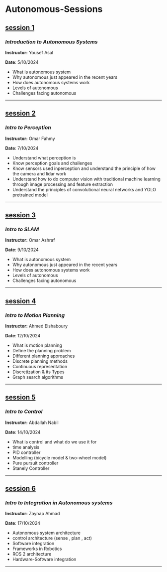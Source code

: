 # Autonomous-Sessions

## [session  1 ](1.Intro/Introduction_to_autonomous_system.md)

### *Introduction to Autonomous Systems*

**Instructor:** Yousef Asal

**Date**: 5/10/2024

* What is autonomous system
* Why autonomous just appeared in the recent years
* How does autonomous systems work
* Levels of autonomous
* Challenges facing autonomous
---

## [session  2 ](2.Perception/perception.md)

### *Intro to Perception*

**Instructor:** Omar Fahmy

**Date**: 7/10/2024

* Understand what perception is
* Know perception goals and challenges
* Know sensors used inperception and understand the principle of how the camera and lidar work
* Understand how to do computer vision with traditional machine learning through image processing and feature extraction
* Understand the principles of convolutional neural networks and YOLO pretrained model
---

## [session  3](3.SLAM/SLAM.md)

### *Intro to SLAM*

**Instructor:** Omar Ashraf

**Date**: 9/10/2024

* What is autonomous system
* Why autonomous just appeared in the recent years
* How does autonomous systems work
* Levels of autonomous
* Challenges facing autonomous
---

## [session  4](4.motion_planning/motion_planning.md)

### *Intro to Motion Planning*

**Instructor:** Ahmed Elshaboury

**Date**: 12/10/2024

* What is motion planning
* Define the planning problem
* Different planning approaches
* Discrete planning methods
* Continuous representation
* Discretization & its Types
* Graph search algorithms
---

## [session  5](5.control/Control.md)

### *Intro to Control*

**Instructor:** Abdallah Nabil

**Date**: 14/10/2024

* What is control and what do we use it for
* time analysis
* PID controller
* Modelling (bicycle model & two-wheel model)
* Pure pursuit controller
* Stanely Controller
---

## [session  6](6.Integration/integration.md)

### *Intro to Integration in Autonomous systems*

**Instructor:** Zaynap Ahmad

**Date**: 17/10/2024

* Autonomous system architecture
* control architecture (sense , plan , act) 
* Software integration
* Frameworks in Robotics 
* ROS 2 architecture
* Hardware-Software integration
---